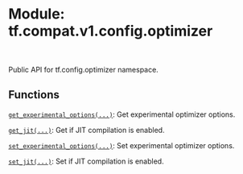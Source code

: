 <div itemscope itemtype="http://developers.google.com/ReferenceObject">
<meta itemprop="name" content="tf.compat.v1.config.optimizer" />
<meta itemprop="path" content="Stable" />
</div>

# Module: tf.compat.v1.config.optimizer


<table class="tfo-notebook-buttons tfo-api" align="left">
</table>



Public API for tf.config.optimizer namespace.



## Functions

[`get_experimental_options(...)`](../../../../tf/config/optimizer/get_experimental_options.md): Get experimental optimizer options.

[`get_jit(...)`](../../../../tf/config/optimizer/get_jit.md): Get if JIT compilation is enabled.

[`set_experimental_options(...)`](../../../../tf/config/optimizer/set_experimental_options.md): Set experimental optimizer options.

[`set_jit(...)`](../../../../tf/config/optimizer/set_jit.md): Set if JIT compilation is enabled.



